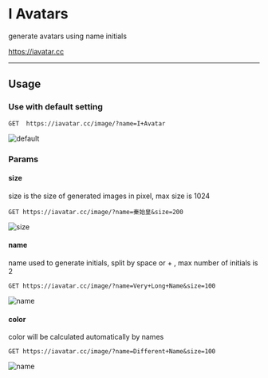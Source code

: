 # I Avatars
generate avatars using name initials

https://iavatar.cc

---------

## Usage

### Use with default setting

```
GET  https://iavatar.cc/image/?name=I+Avatar
```

![default](https://iavatar.cc/image/?name=I+Avatar "Default")


### Params

#### size

size is the size of generated images in pixel, max size is 1024

```
GET https://iavatar.cc/image/?name=秦始皇&size=200
```

![size](https://iavatar.cc/image/?name=秦始皇&size=200 "Size")

#### name

name used to generate initials, split by space or + , max number of initials is 2

```
GET https://iavatar.cc/image/?name=Very+Long+Name&size=100
```

![name](https://iavatar.cc/image/?name=Very+Long+Name&size=100 "Name")

#### color

color will be calculated automatically by names

```
GET https://iavatar.cc/image/?name=Different+Name&size=100
```
![name](https://iavatar.cc/image/?name=Different+Name&size=100 "Color")